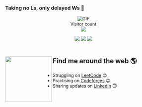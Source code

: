 ﻿### Taking no Ls, only delayed Ws 🥇

<!--
**i-Pix/i-pix** is a ✨ _special_ ✨ repository because its `README.md` (this file) appears on your GitHub profile.

Here are some ideas to get you started:-->

<p align="center"> 
  <img align="center" alt="GIF" src="Atsumu Miya Haikyuu GIF - AtsumuMiya Haikyuu Anime - Discover & Share GIFs.gif"><br>
  Visitor count<br>
  <img src="https://profile-counter.glitch.me/nitinfication/count.svg" />
</p>


<p align="center">
  <img src ="https://github-readme-stats.vercel.app/api?username=nitinfication&show_icons=true&count_private=true&theme=darcula&hide_border=true&hide=issues,contribs&bg_color=00000000">
  <img src ="https://github-readme-stats.vercel.app/api/top-langs/?username=nitinfication&layout=compact&hide_border=true&theme=darcula&bg_color=00000000&langs_count=6&hide=jupyter%20notebook,tex,css,php">
  <img src ="https://github-readme-streak-stats.herokuapp.com?user=nitinfication&theme=darcula&hide_border=true&background=FFFFFF00">
  <br>
  <br>
</p>

## Find me around the web 🌎 <a href="https://www.linkedin.com/in/krypnotebook/"><img align="left" width="150" height="146" src="https://github.com/M0nica/M0nica/blob/main/octomonica/m0nica-octocat-rotating.gif?raw=true"></a>
- Struggling on <a href="https://www.leetcode.com/inarizaki/">LeetCode</a> 😍
- Practising on <a href="https://www.codeforces.com/profile/kryp/">Codeforces</a> 🙃
- Sharing updates on <a href="https://www.linkedin.com/in/krypnotebook/">LinkedIn</a> 😇


